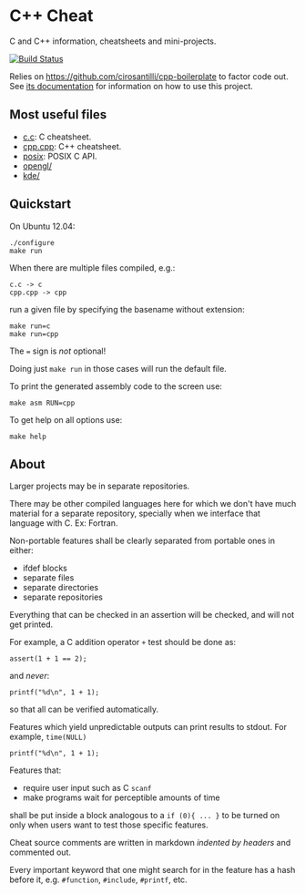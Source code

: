 # C++ Cheat

C and C++ information, cheatsheets and mini-projects.

[![Build Status](https://travis-ci.org/cirosantilli/cpp-cheat.svg?branch=master)](https://travis-ci.org/cirosantilli/cpp-cheat)

Relies on <https://github.com/cirosantilli/cpp-boilerplate> to factor code out. See [its documentation](https://github.com/cirosantilli/cpp-boilerplate/blob/master/README.md) for information on how to use this project.

## Most useful files

- [c.c](c.c):              C cheatsheet.
- [cpp.cpp](main_cpp.cpp): C++ cheatsheet.
- [posix](posix/):         POSIX C API.
- [opengl/](opengl/)
- [kde/](kde/)

## Quickstart

On Ubuntu 12.04:

    ./configure
    make run

When there are multiple files compiled, e.g.:

    c.c -> c
    cpp.cpp -> cpp

run a given file by specifying the basename without extension:

    make run=c
    make run=cpp

The `=` sign is *not* optional!

Doing just `make run` in those cases will run the default file.

To print the generated assembly code to the screen use:

    make asm RUN=cpp

To get help on all options use:

    make help

## About

Larger projects may be in separate repositories.

There may be other compiled languages here for which we don't have much material for a separate repository, specially when we interface that language with C. Ex: Fortran.

Non-portable features shall be clearly separated from portable ones in either:

- ifdef blocks
- separate files
- separate directories
- separate repositories

Everything that can be checked in an assertion will be checked, and will not get printed.

For example, a C addition operator `+` test should be done as:

    assert(1 + 1 == 2);

and *never*:

    printf("%d\n", 1 + 1);

so that all can be verified automatically.

Features which yield unpredictable outputs can print results to stdout. For example, `time(NULL)`

    printf("%d\n", 1 + 1);

Features that:

- require user input such as C `scanf`
- make programs wait for perceptible amounts of time

shall be put inside a block analogous to a `if (0){ ... }` to be turned on only when users want to test those specific features.

Cheat source comments are written in markdown *indented by headers* and commented out.

Every important keyword that one might search for in the feature has a hash before it, e.g. `#function`, `#include`, `#printf`, etc.
